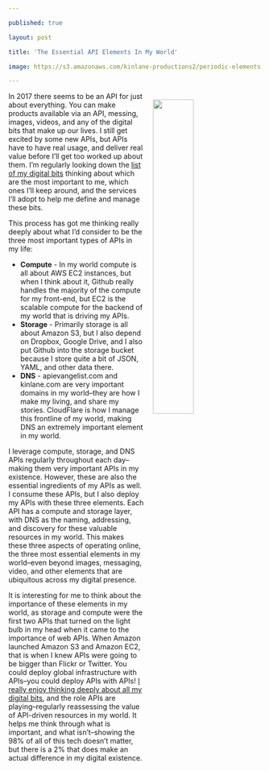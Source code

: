 ---
published: true
layout: post
title: 'The Essential API Elements In My World'
image: https://s3.amazonaws.com/kinlane-productions2/periodic-elements.png
---

<p><img src="https://s3.amazonaws.com/kinlane-productions2/periodic-elements.png" align="right" width="40%" style="padding: 15px;" />
<p>In 2017 there seems to be an API for just about everything. You can make products available via an API, messing, images, videos, and any of the digital bits that make up our lives. I still get excited by some new APIs, but APIs have to have real usage, and deliver real value before I’ll get too worked up about them. I’m regularly looking down the <a href="http://apievangelist.com/2017/01/09/the-api-driven-marketplace-that-is-my-digital-self/">list of my digital bits</a> thinking about which are the most important to me, which ones I’ll keep around, and the services I’ll adopt to help me define and manage these bits.

<p>This process has got me thinking really deeply about what I’d consider to be the three most important types of APIs in my life:

<ul>
  <li><strong>Compute</strong> - In my world compute is all about AWS EC2 instances, but when I think about it, Github really handles the majority of the compute for my front-end, but EC2 is the scalable compute for the backend of my world that is driving my APIs.</li>
  <li><strong>Storage</strong> - Primarily storage is all about Amazon S3, but I also depend on Dropbox, Google Drive, and I also put Github into the storage bucket because I store quite a bit of JSON, YAML, and other data there.</li>
  <li><strong>DNS</strong> - apievangelist.com and kinlane.com are very important domains in my world–they are how I make my living, and share my stories. CloudFlare is how I manage this frontline of my world, making DNS an extremely important element in my world.</li>
</ul>

<p>I leverage compute, storage, and DNS APIs regularly throughout each day–making them very important APIs in my existence. However, these are also the essential ingredients of my APIs as well. I consume these APIs, but I also deploy my APIs with these three elements. Each API has a compute and storage layer, with DNS as the naming, addressing, and discovery for these valuable resources in my world. This makes these three aspects of operating online, the three most essential elements in my world–even beyond images, messaging, video, and other elements that are ubiquitous across my digital presence.

<p>It is interesting for me to think about the importance of these elements in my world, as storage and compute were the first two APIs that turned on the light bulb in my head when it came to the importance of web APIs. When Amazon launched Amazon S3 and Amazon EC2, that is when I knew APIs were going to be bigger than Flickr or Twitter. You could deploy global infrastructure with APIs–you could deploy APIs with APIs! <a href="http://apievangelist.com/2017/01/09/the-api-driven-marketplace-that-is-my-digital-self/">I really enjoy thinking deeply about all my digital bits</a>, and the role APIs are playing–regularly reassessing the value of API-driven resources in my world. It helps me think through what is important, and what isn’t–showing the 98% of all of this tech doesn’t matter, but there is a 2% that does make an actual difference in my digital existence.


